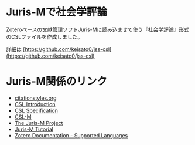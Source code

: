 # Juris-Mで社会学評論

Zoteroベースの文献管理ソフトJuris-Mに読み込ませて使う『社会学評論』形式のCSLファイルを作成しました。

詳細は [https://github.com/keisato0/jss-csl](https://github.com/keisato0/jss-csl)

# Juris-M関係のリンク

- [citationstyles.org](https://citationstyles.org/authors)
- [CSL Introduction](https://docs.citationstyles.org/en/1.0.1/primer.html)
- [CSL Specification](https://docs.citationstyles.org/en/stable/specification.html)
- [CSL-M](https://citeproc-js.readthedocs.io/en/latest/csl-m/index.html)
- [The Juris-M Project](https://juris-m.github.io)
- [Juris-M Tutorial](https://juris-m.readthedocs.io/en/latest/tutorial.html)
- [Zotero Documentation - Supported Languages](https://www.zotero.org/support/supported_languages)